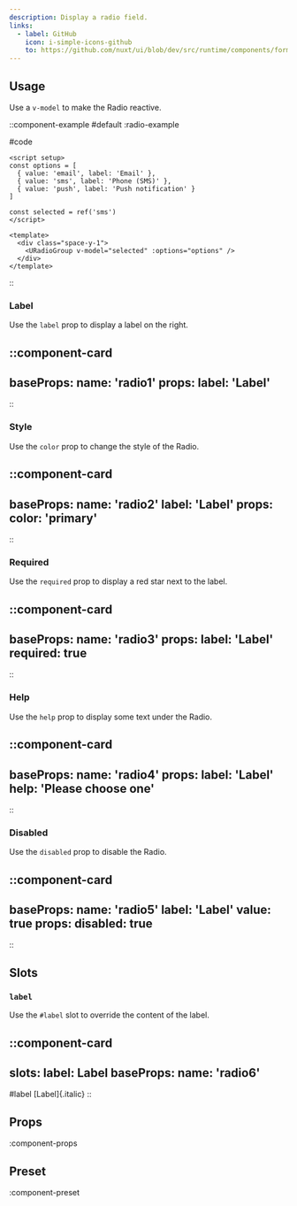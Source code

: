 ```yaml
---
description: Display a radio field.
links:
  - label: GitHub
    icon: i-simple-icons-github
    to: https://github.com/nuxt/ui/blob/dev/src/runtime/components/forms/Radio.vue
---
```


## Usage

Use a `v-model` to make the Radio reactive.

::component-example
#default
:radio-example

#code
```vue
<script setup>
const options = [
  { value: 'email', label: 'Email' },
  { value: 'sms', label: 'Phone (SMS)' },
  { value: 'push', label: 'Push notification' }
]

const selected = ref('sms')
</script>

<template>
  <div class="space-y-1">
    <URadioGroup v-model="selected" :options="options" />
  </div>
</template>
```
::

### Label

Use the `label` prop to display a label on the right.

::component-card
---
baseProps:
  name: 'radio1'
props:
  label: 'Label'
---
::

### Style

Use the `color` prop to change the style of the Radio.

::component-card
---
baseProps:
  name: 'radio2'
  label: 'Label'
props:
  color: 'primary'
---
::

### Required

Use the `required` prop to display a red star next to the label.

::component-card
---
baseProps:
  name: 'radio3'
props:
  label: 'Label'
  required: true
---
::

### Help

Use the `help` prop to display some text under the Radio.

::component-card
---
baseProps:
  name: 'radio4'
props:
  label: 'Label'
  help: 'Please choose one'
---
::

### Disabled

Use the `disabled` prop to disable the Radio.

::component-card
---
baseProps:
  name: 'radio5'
  label: 'Label'
  value: true
props:
  disabled: true
---
::

## Slots

### `label`

Use the `#label` slot to override the content of the label.

::component-card
---
slots:
  label: <span class="italic">Label</span>
baseProps:
  name: 'radio6'
---

#label
  [Label]{.italic}
::

## Props

:component-props

## Preset

:component-preset
